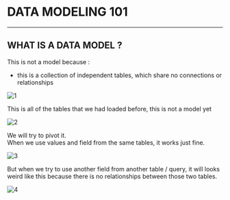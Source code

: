 # DATA MODELING 101
___

## WHAT IS A DATA MODEL ?

This is not a model because :
- this is a collection of independent tables, which share no connections or relationships

![1](https://github.com/anaswick/my_portfolio/assets/24541471/2626b657-782a-43c6-99fd-582f9659355d)

This is all of the tables that we had loaded before, this is not a model yet

![2](https://github.com/anaswick/my_portfolio/assets/24541471/2fe96d24-461d-4f57-b701-55a24ee059d2)

We will try to pivot it.<br>
When we use values and field from the same tables, it works just fine. 

![3](https://github.com/anaswick/my_portfolio/assets/24541471/e0162446-c098-484d-b0d5-b7bd36538dde)

But when we try to use another field from another table / query, it will looks weird like this because there is no relationships between those two tables.

![4](https://github.com/anaswick/my_portfolio/assets/24541471/0742d320-e742-4ccb-b1e6-b7c782b1daf8)
